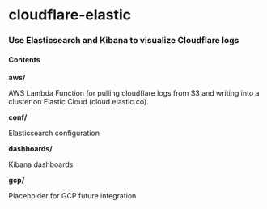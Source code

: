 # cloudflare-elastic

### Use Elasticsearch and Kibana to visualize Cloudflare logs

#### Contents

**aws/**

AWS Lambda Function for pulling cloudflare logs from S3 and writing into a cluster on Elastic Cloud (cloud.elastic.co).

**conf/**

Elasticsearch configuration

**dashboards/**

Kibana dashboards

**gcp/**

Placeholder for GCP future integration

